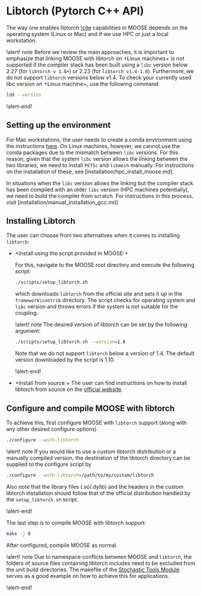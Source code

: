 # Libtorch (Pytorch C++ API)

The way one enables libtorch [!cite](paszke2019pytorch) capabilities in MOOSE depends on
the operating system (Linux or Mac) and if we use HPC or just a local workstation.

!alert! note
Before we review the main approaches, it is important to emphasize that
linking MOOSE with libtorch on +Linux machines+ is not supported if the compiler stack has been built
using a `libc` version below 2.27 (for `libtorch v 1.8+`)
or 2.23 (for `libtorch v1.4-1.8`). Furthermore, we do not support `libtorch` versions below
v1.4. To check your currently used libc version on +Linux machine+, use the following command:

```bash
ldd --version
```

!alert-end!

## Setting up the environment

For Mac workstations, the user needs to create a conda environment using the
instructions [here](installation/conda.md). On Linux machines, however,
we cannot use the conda packages due to the mismatch between `libc` versions.
For this reason, given that the system `libc` version allows the linking between
the two libraries, we need to install `PETSc` and `libmesh` manually. For instructions
on the installation of these, see [installation/hpc_install_moose.md].

In situations when the `libc` version allows the linking but the compiler stack
has been compiled with an older `libc` version (HPC machines potentially), we need to build the
compiler from scratch. For instructions in this process, visit [installation/manual_installation_gcc.md]

## Installing Libtorch

The user can choose from two alternatives when it comes to installing `libtorch`:

- +Install using the script provided in MOOSE:+

  For this, navigate to the MOOSE root directory and execute the following script:

  ```bash
  ./scripts/setup_libtorch.sh
  ```

  which downloads `libtorch` from the official site and sets it up in the `framework\contrib`
  directory. The script checks for operating system and `libc` version and throws errors
  if the system is not suitable for the coupling.

  !alert! note
  The desired version of libtorch can be set by the following argument:

  ```bash
  ./scripts/setup_libtorch.sh --version=1.8
  ```

  Note that we do not support `libtorch` below a version of 1.4. The default
  version downloaded by the script is 1.10.

  !alert-end!

- +Install from source:+
  The user can find instructions on how to install libtorch from source on the
  [official website](https://github.com/pytorch/pytorch/blob/master/docs/libtorch.rst).


## Configure and compile MOOSE with libtorch

To achieve this, first configure MOOSE with `libtorch` support (along with any other desired configure options)

```bash
./configure --with-libtorch
```

!alert! note
If you would like to use a custom libtorch distribution or a manually compiled
version, the destination of the libtorch directory can be supplied to the
configure script by

```bash
./configure --with-libtorch=/path/to/my/custom/libtorch
```

Also note that the library files (.so/.dylib) and the headers in the custom
libtorch installation should follow that of the official distribution handled
by the `setup_libtorch.sh` script.

!alert-end!

The last step is to compile MOOSE with libtorch support:

```bash
make -j 8
```

After configured, compile MOOSE as normal.

!alert! note
Due to namespace conflicts between MOOSE and `libtorch`, the folders of source files
containing libtorch includes need to be excluded from the unit build directories.
The makefile of the [Stochastic Tools Module](stochastic_tools/stochastic_tools.mk)
serves as a good example on how to achieve this for applications.

!alert-end!
